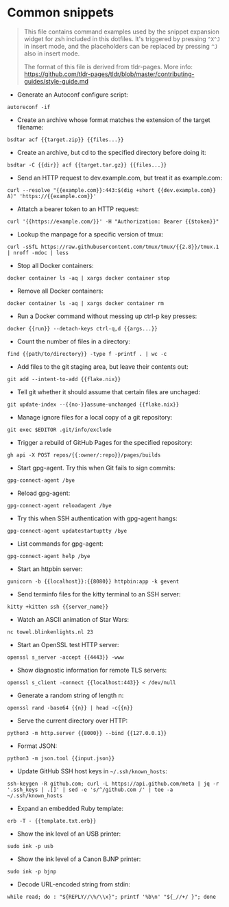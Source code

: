 # Common snippets

> This file contains command examples used by the snippet expansion widget for
> zsh included in this dotfiles. It's triggered by pressing `^X^J` in insert
> mode, and the placeholders can be replaced by pressing `^J` also in insert
> mode.
>
> The format of this file is derived from tldr-pages.
> More info: <https://github.com/tldr-pages/tldr/blob/master/contributing-guides/style-guide.md>

- Generate an Autoconf configure script:

`autoreconf -if`

- Create an archive whose format matches the extension of the target filename:

`bsdtar acf {{target.zip}} {{files...}}`

- Create an archive, but cd to the specified directory before doing it:

`bsdtar -C {{dir}} acf {{target.tar.gz}} {{files...}}`

- Send an HTTP request to dev.example.com, but treat it as example.com:

`curl --resolve "{{example.com}}:443:$(dig +short {{dev.example.com}} A)" 'https://{{example.com}}'`

- Attatch a bearer token to an HTTP request:

`curl '{{https://example.com/}}' -H "Authorization: Bearer {{$token}}"`

- Lookup the manpage for a specific version of tmux:

`curl -sSfL https://raw.githubusercontent.com/tmux/tmux/{{2.8}}/tmux.1 | nroff -mdoc | less`

- Stop all Docker containers:

`docker container ls -aq | xargs docker container stop`

- Remove all Docker containers:

`docker container ls -aq | xargs docker container rm`

- Run a Docker command without messing up ctrl-p key presses:

`docker {{run}} --detach-keys ctrl-q,d {{args...}}`

- Count the number of files in a directory:

`find {{path/to/directory}} -type f -printf . | wc -c`

- Add files to the git staging area, but leave their contents out:

`git add --intent-to-add {{flake.nix}}`

- Tell git whether it should assume that certain files are unchaged:

`git update-index --{{no-}}assume-unchanged {{flake.nix}}`

- Manage ignore files for a local copy of a git repository:

`git exec $EDITOR .git/info/exclude`

- Trigger a rebuild of GitHub Pages for the specified repository:

`gh api -X POST repos/{{:owner/:repo}}/pages/builds`

- Start gpg-agent. Try this when Git fails to sign commits:

`gpg-connect-agent /bye`

- Reload gpg-agent:

`gpg-connect-agent reloadagent /bye`

- Try this when SSH authentication with gpg-agent hangs:

`gpg-connect-agent updatestartuptty /bye`

- List commands for gpg-agent:

`gpg-connect-agent help /bye`

- Start an httpbin server:

`gunicorn -b {{localhost}}:{{8080}} httpbin:app -k gevent`

- Send terminfo files for the kitty terminal to an SSH server:

`kitty +kitten ssh {{server_name}}`

- Watch an ASCII animation of Star Wars:

`nc towel.blinkenlights.nl 23`

- Start an OpenSSL test HTTP server:

`openssl s_server -accept {{4443}} -www`

- Show diagnostic information for remote TLS servers:

`openssl s_client -connect {{localhost:443}} < /dev/null`

- Generate a random string of length n:

`openssl rand -base64 {{n}} | head -c{{n}}`

- Serve the current directory over HTTP:

`python3 -m http.server {{8000}} --bind {{127.0.0.1}}`

- Format JSON:

`python3 -m json.tool {{input.json}}`

- Update GitHub SSH host keys in `~/.ssh/known_hosts`:

`ssh-keygen -R github.com; curl -L https://api.github.com/meta | jq -r '.ssh_keys | .[]' | sed -e 's/^/github.com /' | tee -a ~/.ssh/known_hosts`

- Expand an embedded Ruby template:

`erb -T - {{template.txt.erb}}`

- Show the ink level of an USB printer:

`sudo ink -p usb`

- Show the ink level of a Canon BJNP printer:

`sudo ink -p bjnp`

- Decode URL-encoded string from stdin:

`while read; do : "${REPLY//\%/\\x}"; printf '%b\n' "${_//+/ }"; done`
